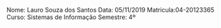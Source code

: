 Nome: Lauro Souza dos Santos 
Data: 05/11/2019 
Matricula:04-20123365 
Curso: Sistemas de Informação 
Semestre: 4º
